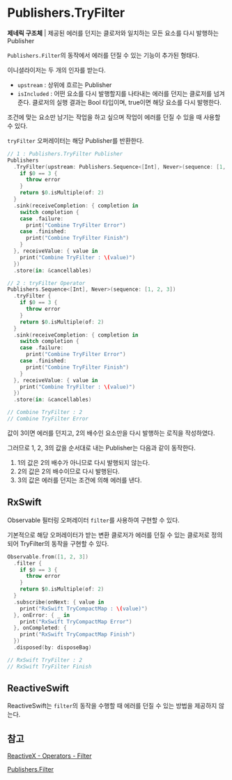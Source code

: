 # Publishers.TryFilter

**제네릭 구조체** | 제공된 에러를 던지는 클로저와 일치하는 모든 요소를 다시 발행하는 Publisher

`Publishers.Filter`의 동작에서 에러를 던질 수 있는 기능이 추가된 형태다.

이니셜라이저는 두 개의 인자를 받는다.

- `upstream` : 상위에 흐르는 Publisher
- `isIncluded` : 어떤 요소를 다시 발행할지를 나타내는 에러를 던지는 클로저를 넘겨준다. 클로저의 실행 결과는 Bool 타입이며, true이면 해당 요소를 다시 발행한다.

조건에 맞는 요소만 남기는 작업을 하고 싶으며 작업이 에러를 던질 수 있을 때 사용할 수 있다.

`tryFilter` 오퍼레이터는 해당 Publisher를 반환한다.

```swift
// 1 : Publishers.TryFilter Publisher
Publishers
  .TryFilter(upstream: Publishers.Sequence<[Int], Never>(sequence: [1, 2, 3])) {
    if $0 == 3 {
      throw error
    }
    return $0.isMultiple(of: 2)
  }
  .sink(receiveCompletion: { completion in
    switch completion {
    case .failure:
      print("Combine TryFilter Error")
    case .finished:
      print("Combine TryFilter Finish")
    }
  }, receiveValue: { value in
    print("Combine TryFilter : \(value)")
  })
  .store(in: &cancellables)

// 2 : tryFilter Operator
Publishers.Sequence<[Int], Never>(sequence: [1, 2, 3])
  .tryFilter {
    if $0 == 3 {
      throw error
    }
    return $0.isMultiple(of: 2)
  }
  .sink(receiveCompletion: { completion in
    switch completion {
    case .failure:
      print("Combine TryFilter Error")
    case .finished:
      print("Combine TryFilter Finish")
    }
  }, receiveValue: { value in
    print("Combine TryFilter : \(value)")
  })
  .store(in: &cancellables)

// Combine TryFilter : 2
// Combine TryFilter Error
```

값이 3이면 에러를 던지고, 2의 배수인 요소만을 다시 발행하는 로직을 작성하였다.

그러므로 1, 2, 3의 값을 순서대로 내는 Publisher는 다음과 같이 동작한다.

1. 1의 값은 2의 배수가 아니므로 다시 발행되지 않는다.
2. 2의 값은 2의 배수이므로 다시 발행된다.
3. 3의 값은 에러를 던지는 조건에 의해 에러를 낸다.

## RxSwift

Observable 필터링 오퍼레이터 `filter`를 사용하여 구현할 수 있다.

기본적으로 해당 오퍼레이터가 받는 변환 클로저가 에러를 던질 수 있는 클로저로 정의되어 TryFilter의 동작을 구현할 수 있다.

```swift
Observable.from([1, 2, 3])
  .filter {
    if $0 == 3 {
      throw error
    }
    return $0.isMultiple(of: 2)
  }
  .subscribe(onNext: { value in
    print("RxSwift TryCompactMap : \(value)")
  }, onError: { _ in
    print("RxSwift TryCompactMap Error")
  }, onCompleted: {
    print("RxSwift TryCompactMap Finish")
  })
  .disposed(by: disposeBag)

// RxSwift TryFilter : 2
// RxSwift TryFilter Finish
```

## ReactiveSwift

ReactiveSwift는 `filter`의 동작을 수행할 때 에러를 던질 수 있는 방법을 제공하지 않는다.

## 참고

[ReactiveX - Operators - Filter](http://reactivex.io/documentation/operators/filter.html)

[Publishers.Filter](./Filter.md)